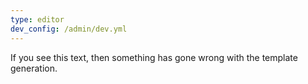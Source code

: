 ```yaml
---
type: editor
dev_config: /admin/dev.yml
---
```

If you see this text, then something has gone wrong with the template generation.